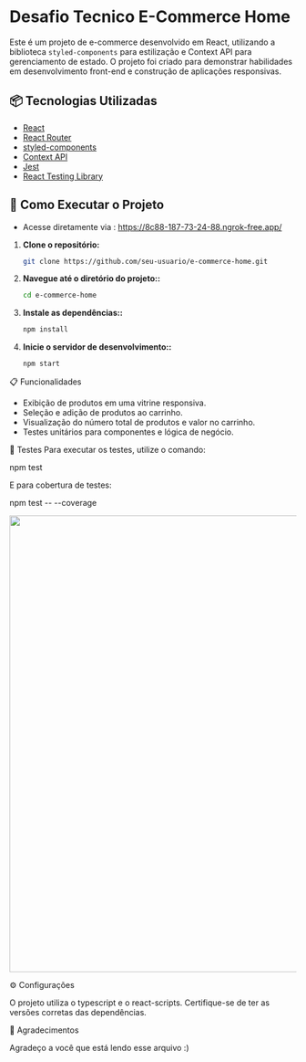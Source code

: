 # Desafio Tecnico E-Commerce Home

Este é um projeto de e-commerce desenvolvido em React, utilizando a biblioteca `styled-components` para estilização e Context API para gerenciamento de estado. O projeto foi criado para demonstrar habilidades em desenvolvimento front-end e construção de aplicações responsivas.

## 📦 Tecnologias Utilizadas

- [React](https://reactjs.org/)
- [React Router](https://reactrouter.com/)
- [styled-components](https://styled-components.com/)
- [Context API](https://reactjs.org/docs/context.html)
- [Jest](https://jestjs.io/)
- [React Testing Library](https://testing-library.com/docs/react-testing-library/intro)

## 🚀 Como Executar o Projeto

 - Acesse diretamente via : https://8c88-187-73-24-88.ngrok-free.app/

1. **Clone o repositório:**

   ```bash
   git clone https://github.com/seu-usuario/e-commerce-home.git
2.  **Navegue até o diretório do projeto::**
       ```bash
       cd e-commerce-home
       
4.  **Instale as dependências::**
       ```bash
       npm install

5.  **Inicie o servidor de desenvolvimento::**
      ```bash
      npm start


📋 Funcionalidades
- Exibição de produtos em uma vitrine responsiva.
- Seleção e adição de produtos ao carrinho.
- Visualização do número total de produtos e valor no carrinho.
- Testes unitários para componentes e lógica de negócio.

🧪 Testes
Para executar os testes, utilize o comando:

npm test

E para cobertura de testes: 

npm test -- --coverage

<img src="https://github.com/user-attachments/assets/f6152634-4939-4353-b428-2bce1ef02135" width="800"/>


⚙️ Configurações

O projeto utiliza o typescript e o react-scripts. Certifique-se de ter as versões corretas das dependências.

🙏 Agradecimentos

Agradeço a você que está lendo esse arquivo :)
